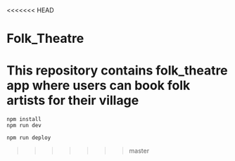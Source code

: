 <<<<<<< HEAD
# Folk_Theatre
This repository contains folk_theatre app where users can book folk artists for their village
=======
```
npm install
npm run dev
```

```
npm run deploy
```
>>>>>>> master
